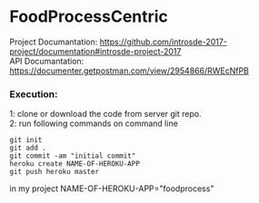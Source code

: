 # FoodProcessCentric

Project Documantation: https://github.com/introsde-2017-project/documentation#introsde-project-2017  
API Documantation: https://documenter.getpostman.com/view/2954866/RWEcNfPB  


### Execution:  
1: clone or download the code from server git repo.  
2: run following commands on command line   
```
git init
git add .
git commit -am "initial commit"
heroku create NAME-OF-HEROKU-APP
git push heroku master 

```
in my project NAME-OF-HEROKU-APP="foodprocess"
